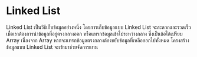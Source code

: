 # Linked List

Linked List เป็นวิธีเก็บข้อมูลอย่างหนึ่ง โดยการเก็บข้อมูลแบบ Linked List จะสะดวกและรวดเร็วเมื่อเราต้องการนำข้อมูลที่อยู่ตรงกลางออก หรือแทรกข้อมูลเข้าไประหว่างกลาง ซึ่งเป็นข้อได้เปรียบ Array เนื่องจาก Array หากจะแทรกข้อมูลตรงกลางต้องขยับข้อมูลที่เหลือออกไปทั้งหมด โครงสร้างข้อมูลแบบ Linked List จะเข้ามาช่วยจัดการแทน
